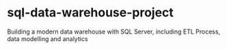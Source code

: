 # sql-data-warehouse-project
Building a modern data warehouse with SQL Server, including ETL Process, data modelling and analytics
